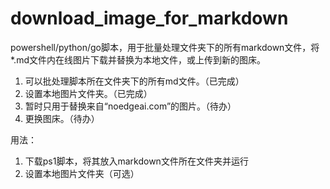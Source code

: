 # download_image_for_markdown
powershell/python/go脚本，用于批量处理文件夹下的所有markdown文件，将*.md文件内在线图片下载并替换为本地文件，或上传到新的图床。
1. 可以批处理脚本所在文件夹下的所有md文件。（已完成）
2. 设置本地图片文件夹。（已完成）
3. 暂时只用于替换来自“noedgeai.com”的图片。（待办）
4. 更换图床。（待办）
   
用法：
1. 下载ps1脚本，将其放入markdown文件所在文件夹并运行
2. 设置本地图片文件夹（可选）
